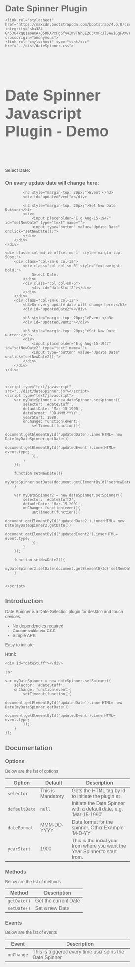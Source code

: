 # Date Spinner Plugin

<html>
<head>
	<title>Date Spinner</title>
	<meta name="viewport" content="width=device-width, initial-scale=1.0, maximum-scale=1.0, user-scalable=no">

	<link rel="stylesheet" href="https://maxcdn.bootstrapcdn.com/bootstrap/4.0.0/css/bootstrap.min.css" integrity="sha384-Gn5384xqQ1aoWXA+058RXPxPg6fy4IWvTNh0E263XmFcJlSAwiGgFAW/dAiS6JXm" crossorigin="anonymous">
	<link rel="stylesheet" type="text/css" href="../dist/dateSpinner.css">
</head>
<style type="text/css">
	*{
		margin: 0px;
		padding: 0px;
		box-sizing: border-box;
	}
	html, body{
		font-family: Arial;
		background-color: #f1f1f1;
		color: #6b6b6b;
	}
	html{
		margin: 0px 0px 20px 0px;
	}

	.header{
		background-color: #2cd075;
		border-bottom: 1px solid #20a25a;
		color: #FFFFFF;
		font-size: 30px;
	}

	input[type=text], input[type=button]{
		height: 40px;
		border: 1px solid #999999;
		line-height: 40px;
		padding-left: 5px;
	}
	input[type=button]{
		padding: 0px 15px;
		border-color: #20a25a;
		background-color: #2cd075;
		color: #FFFFFF;
		text-transform: uppercase;
	}

	#dateStuff .dateSpinner{
		background-color: #FFFFFF;
	}

	#dateStuff2 .dateSpinner{
		border:0;
		background:none;
	}
	#dateStuff2 .clip{
		border-radius: 9999px;
		padding: 0px 8px;
		border:0;
	}
	#dateStuff2 .clip i.before{
		border-bottom-color: #15a5f9;
	}
	#dateStuff2 .clip i.after{
		border-top-color: #15a5f9;
	}
	#dateStuff2 .wrapper{
		border: 2px solid #0f81c3;
		border-radius: 9999px;
		background-color: #15a5f9;
		color: #FFFFFF;
	}
	#dateStuff2 .wrapper li{
		font-size: 14px;
	}
	#dateStuff2 .wrapper li.active{
		font-size: 16px;
	}

	@media (min-width:320px) and (max-width:1023px)  {
		.dateSpinner{
			height: 150px;
		}
		.dateSpinner li{
			height: 40px;
			font-size: 16px
		}
		.dateSpinner li.active{
			font-size: 22px
		}
	}
</style>
<body>
	<div class="col-12 header" style="padding: 40px 0px;">
		<div class="col-md-10 offset-md-1">
			<h1 style="font-size: 50px;">Date Spinner Javascript Plugin - Demo</h1>
		</div>
	</div>
	<div class="col-md-10 offset-md-1" style="margin-top: 50px;">
		<div class="col-lg-6 col-12">
			<div class="col col-sm-6" style="font-weight: bold;">
				Select Date:
			</div>
			<div class="col col-sm-6">
				<div id="dateStuff"></div>
			</div>
		</div>
		<div class="col-lg-6 col-12">
			<h3>On every update date will change here:</h3>
			<div id="updatedDate"></div>

			<h3 style="margin-top: 20px;">Event:</h3>
			<div id="updatedEvent"></div>

			<h3 style="margin-top: 20px;">Set New Date Button:</h3>
			<div>
				<input placeholder="E.g Aug-15-1947" id="setNewDate" type="text" name="">
				<input type="button" value="Update Date" onclick="setNewDate();">
			</div>
		</div>
	</div>

	<div class="col-md-10 offset-md-1" style="margin-top: 50px;">
		<div class="col-sm-6 col-12">
			<div class="col col-sm-6" style="font-weight: bold;">
				Select Date:
			</div>
			<div class="col col-sm-6">
				<div id="dateStuff2"></div>
			</div>
		</div>
		<div class="col-sm-6 col-12">
			<h3>On every update date will change here:</h3>
			<div id="updatedDate2"></div>

			<h3 style="margin-top: 20px;">Event:</h3>
			<div id="updatedEvent2"></div>

			<h3 style="margin-top: 20px;">Set New Date Button:</h3>
			<div>
				<input placeholder="E.g Aug-15-1947" id="setNewDate2" type="text" name="">
				<input type="button" value="Update Date" onclick="setNewDate2();">
			</div>
		</div>
	</div>



	<script type="text/javascript" src="../dist/dateSpinner.js"></script>
	<script type="text/javascript">
		var myDateSpinner = new dateSpinner.setSpinner({
		    selector: '#dateStuff',
		    defaultDate: 'Mar-15-1990',
		    dateFormat: 'DD-MMM-YYYY',
		    yearStart: 1980,
            onChange: function(event){
            	setTimeout(function(){
	            	document.getElementById('updatedDate').innerHTML= new Date(myDateSpinner.getDate())
					document.getElementById('updatedEvent').innerHTML= event.type;
				});
            }
		});

		function setNewDate(){
			myDateSpinner.setDate(document.getElementById('setNewDate').value)
		}

		var myDateSpinner2 = new dateSpinner.setSpinner({
		    selector: '#dateStuff2',
		    defaultDate: 'Mar-15-2001',
            onChange: function(event){
            	setTimeout(function(){
	            	document.getElementById('updatedDate2').innerHTML= new Date(myDateSpinner2.getDate())
					document.getElementById('updatedEvent2').innerHTML= event.type;
				});
            }
		});

		function setNewDate2(){
			myDateSpinner2.setDate(document.getElementById('setNewDate2').value)
		}

		
	</script>
</body>
</html>

## Introduction

Date Spinner is a Date Selection plugin for desktop and touch devices.

* No dependencies required
* Customizable via CSS
* Simple APIs

Easy to initiate:

**Html:**
```
<div id="dateStuff"></div>
```
**JS:**
```
var myDateSpinner = new dateSpinner.setSpinner({
    selector: '#dateStuff',
    onChange: function(event){
    	setTimeout(function(){
        	document.getElementById('updatedDate').innerHTML= new Date(myDateSpinner.getDate())
			document.getElementById('updatedEvent').innerHTML= event.type;
		});
    }
});
```


## Documentation
### Options
Below are the list of options

|Option | Default | Description|
|--- | --- | ---|
|`selector` | This is Mandatory | Gets the HTML tag by id to initiate the plugin at|
|`defaultDate` | `null` | Initiate the Date Spinner with a default date, e.g. 'Mar-15-1990'|
|`dateFormat` | MMM-DD-YYYY | Date format for the spinner. Other Example: 'M-D-YY'|
|`yearStart` | 1900 | This is the initial year from where you want the Year Spinner to start from.|

### Methods
Below are the list of methods

Method  | Description
--- | ---
`getDate()` |  Get the current Date
`setDate()` |  Set a new Date

### Events
Below are the list of events

Event  | Description
--- | ---
`onChange` | This is triggered every time user spins the Date Spinner
